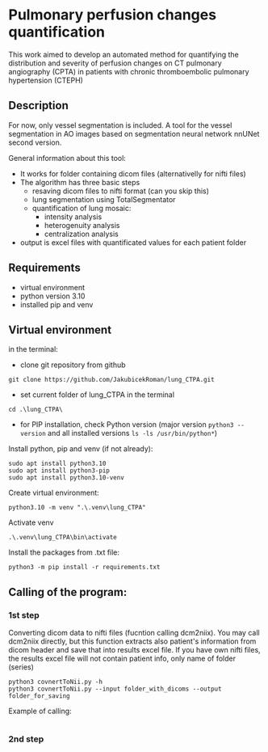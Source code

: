 # Pulmonary perfusion changes quantification
This work aimed to develop an automated method for quantifying the distribution and severity of perfusion changes on CT pulmonary angiography (CPTA) in patients with chronic thromboembolic pulmonary hypertension (CTEPH)

## Description
For now, only vessel segmentation is included.
A tool for the vessel segmentation in AO images based on segmentation neural network nnUNet second version.

General information about this tool:

* It works for folder containing dicom files (alternativelly for nifti files)
* The algorithm has three basic steps
  * resaving dicom files to nifti format (can you skip this)
  * lung segmentation using TotalSegmentator
  * quantification of lung mosaic:
    * intensity analysis
    * heterogenuity analysis
    * centralization analysis
* output is excel files with quantificated values for each patient folder


## Requirements
* virtual environment
* python version 3.10
* installed pip and venv

## Virtual environment
in the terminal:
* clone git repository from github
```
git clone https://github.com/JakubicekRoman/lung_CTPA.git
```
* set current folder of lung_CTPA in the terminal
```
cd .\lung_CTPA\
```
* for PIP installation, check Python version (major version ```python3 --version``` and all installed versions ```ls -ls /usr/bin/python*```)

Install python, pip and venv (if not already):
```
sudo apt install python3.10
sudo apt install python3-pip
sudo apt install python3.10-venv
```

Create virtual environment:
```
python3.10 -m venv ".\.venv\lung_CTPA"
```

Activate venv
```
.\.venv\lung_CTPA\bin\activate
```

Install the packages from .txt file:
```
python3 -m pip install -r requirements.txt
```

## Calling of the program:

### 1st step
Converting dicom data to nifti files (fucntion calling dcm2niix). You may call dcm2niix directly, but this function extracts also patient's information from dicom header and save that into results excel file. If you have own nifti files, the results excel file will not contain patient info, only name of folder (series)
```
python3 covnertToNii.py -h
python3 covnertToNii.py --input folder_with_dicoms --output folder_for_saving
```

Example of calling:
```

```

### 2nd step

